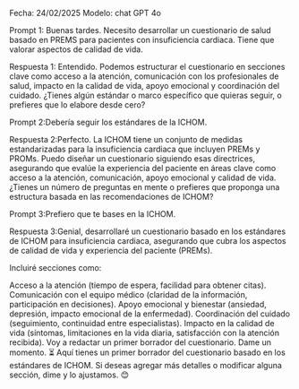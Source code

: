 Fecha: 24/02/2025 
Modelo: chat GPT 4o

Prompt 1: Buenas tardes. Necesito desarrollar un cuestionario de salud basado en PREMS para pacientes con insuficiencia cardiaca. Tiene que valorar aspectos de calidad de vida.

Respuesta 1: Entendido. Podemos estructurar el cuestionario en secciones clave como acceso a la atención, comunicación con los profesionales de salud, impacto en la calidad de vida, apoyo emocional y coordinación del cuidado. ¿Tienes algún estándar o marco específico que quieras seguir, o prefieres que lo elabore desde cero?

Prompt 2:Debería seguir los estándares de la ICHOM.

Respuesta 2:Perfecto. La ICHOM tiene un conjunto de medidas estandarizadas para la insuficiencia cardiaca que incluyen PREMs y PROMs. Puedo diseñar un cuestionario siguiendo esas directrices, asegurando que evalúe la experiencia del paciente en áreas clave como acceso a la atención, comunicación, apoyo emocional y calidad de vida. ¿Tienes un número de preguntas en mente o prefieres que proponga una estructura basada en las recomendaciones de ICHOM?

Prompt 3:Prefiero que te bases en la ICHOM.

Respuesta 3:Genial, desarrollaré un cuestionario basado en los estándares de ICHOM para insuficiencia cardiaca, asegurando que cubra los aspectos de calidad de vida y experiencia del paciente (PREMs).

Incluiré secciones como:

Acceso a la atención (tiempo de espera, facilidad para obtener citas).
Comunicación con el equipo médico (claridad de la información, participación en decisiones).
Apoyo emocional y bienestar (ansiedad, depresión, impacto emocional de la enfermedad).
Coordinación del cuidado (seguimiento, continuidad entre especialistas).
Impacto en la calidad de vida (síntomas, limitaciones en la vida diaria, satisfacción con la atención recibida).
Voy a redactar un primer borrador del cuestionario. Dame un momento. ⏳
Aquí tienes un primer borrador del cuestionario basado en los estándares de ICHOM. Si deseas agregar más detalles o modificar alguna sección, dime y lo ajustamos. 😊
